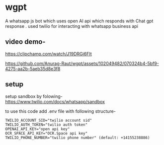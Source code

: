 # wgpt
A whatsapp js bot which uses open AI api which responds with Chat gpt response .
used twilio for interacting with whatsapp business api



## video demo-
https://clipchamp.com/watch/J19DRGi6FIt


https://github.com/Anurag-Raut/wgpt/assets/102049482/070324b4-5bf9-4275-aa2b-5aeb35d8e3f8




## setup

setup sandbox by folowing- https://www.twilio.com/docs/whatsapp/sandbox

to use this code add .env file with following structure-
```
TWILIO_ACCOUNT_SID="twilio account sid"
TWILIO_AUTH_TOKEN="twilio auth token"
OPENAI_API_KEY="open api key"
OCR_SPACE_API_KEY="OCR.Space api key"
TWILIO_PHONE_NUMBER="twilio phone number" (default: +14155238886)

```

